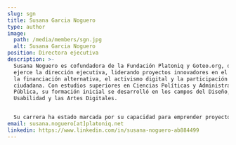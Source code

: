 ```yaml
---
slug: sgn
title: Susana Garcia Noguero
type: author
image:
  path: /media/members/sgn.jpg
  alt: Susana Garcia Noguero
position: Directora ejecutiva
description: >-
  Susana Noguero es cofundadora de la Fundación Platoniq y Goteo.org, donde
  ejerce la dirección ejecutiva, liderando proyectos innovadores en el ámbito de
  la financiación alternativa, el activismo digital y la participación
  ciudadana. Con estudios superiores en Ciencias Políticas y Administración
  Pública, su formación inicial se desarrolló en los campos del Diseño, la
  Usabilidad y las Artes Digitales.


  Su carrera ha estado marcada por su capacidad para emprender proyectos pioneros donde se integra el activismo digital con el uso de plataformas tecnológicas para la creación de soluciones colaborativas, enfocadas en promover la economía social y la cultura libre. A lo largo de los años, ha trabajado en el diseño de iniciativas y plataformas que buscan transformar la relación entre ciudadanía, tecnología y poder, apostando por modelos descentralizados y participativos que fomenten la libertad, la independencia como tambien la solidaridad.
email: susana.noguero[at]platoniq.net
linkedin: https://www.linkedin.com/in/susana-noguero-ab884499
---
```

